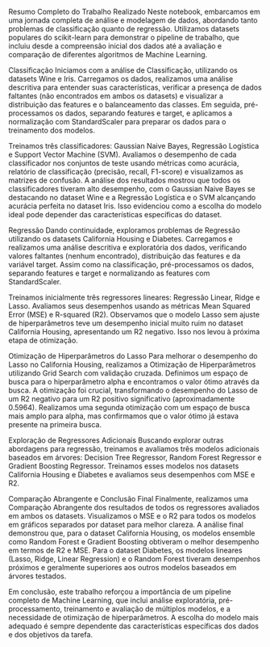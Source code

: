Resumo Completo do Trabalho Realizado
Neste notebook, embarcamos em uma jornada completa de análise e modelagem de dados, abordando tanto problemas de classificação quanto de regressão. Utilizamos datasets populares do scikit-learn para demonstrar o pipeline de trabalho, que incluiu desde a compreensão inicial dos dados até a avaliação e comparação de diferentes algoritmos de Machine Learning.

Classificação
Iniciamos com a análise de Classificação, utilizando os datasets Wine e Iris. Carregamos os dados, realizamos uma análise descritiva para entender suas características, verificar a presença de dados faltantes (não encontrados em ambos os datasets) e visualizar a distribuição das features e o balanceamento das classes. Em seguida, pré-processamos os dados, separando features e target, e aplicamos a normalização com StandardScaler para preparar os dados para o treinamento dos modelos.

Treinamos três classificadores: Gaussian Naive Bayes, Regressão Logística e Support Vector Machine (SVM). Avaliamos o desempenho de cada classificador nos conjuntos de teste usando métricas como acurácia, relatório de classificação (precisão, recall, F1-score) e visualizamos as matrizes de confusão. A análise dos resultados mostrou que todos os classificadores tiveram alto desempenho, com o Gaussian Naive Bayes se destacando no dataset Wine e a Regressão Logística e o SVM alcançando acurácia perfeita no dataset Iris. Isso evidenciou como a escolha do modelo ideal pode depender das características específicas do dataset.

Regressão
Dando continuidade, exploramos problemas de Regressão utilizando os datasets California Housing e Diabetes. Carregamos e realizamos uma análise descritiva e exploratória dos dados, verificando valores faltantes (nenhum encontrado), distribuição das features e da variável target. Assim como na classificação, pré-processamos os dados, separando features e target e normalizando as features com StandardScaler.

Treinamos inicialmente três regressores lineares: Regressão Linear, Ridge e Lasso. Avaliamos seus desempenhos usando as métricas Mean Squared Error (MSE) e R-squared (R2). Observamos que o modelo Lasso sem ajuste de hiperparâmetros teve um desempenho inicial muito ruim no dataset California Housing, apresentando um R2 negativo. Isso nos levou à próxima etapa de otimização.

Otimização de Hiperparâmetros do Lasso
Para melhorar o desempenho do Lasso no California Housing, realizamos a Otimização de Hiperparâmetros utilizando Grid Search com validação cruzada. Definimos um espaço de busca para o hiperparâmetro alpha e encontramos o valor ótimo através da busca. A otimização foi crucial, transformando o desempenho do Lasso de um R2 negativo para um R2 positivo significativo (aproximadamente 0.5964). Realizamos uma segunda otimização com um espaço de busca mais amplo para alpha, mas confirmamos que o valor ótimo já estava presente na primeira busca.

Exploração de Regressores Adicionais
Buscando explorar outras abordagens para regressão, treinamos e avaliamos três modelos adicionais baseados em árvores: Decision Tree Regressor, Random Forest Regressor e Gradient Boosting Regressor. Treinamos esses modelos nos datasets California Housing e Diabetes e avaliamos seus desempenhos com MSE e R2.

Comparação Abrangente e Conclusão Final
Finalmente, realizamos uma Comparação Abrangente dos resultados de todos os regressores avaliados em ambos os datasets. Visualizamos o MSE e o R2 para todos os modelos em gráficos separados por dataset para melhor clareza. A análise final demonstrou que, para o dataset California Housing, os modelos ensemble como Random Forest e Gradient Boosting obtiveram o melhor desempenho em termos de R2 e MSE. Para o dataset Diabetes, os modelos lineares (Lasso, Ridge, Linear Regression) e o Random Forest tiveram desempenhos próximos e geralmente superiores aos outros modelos baseados em árvores testados.

Em conclusão, este trabalho reforçou a importância de um pipeline completo de Machine Learning, que inclui análise exploratória, pré-processamento, treinamento e avaliação de múltiplos modelos, e a necessidade de otimização de hiperparâmetros. A escolha do modelo mais adequado é sempre dependente das características específicas dos dados e dos objetivos da tarefa.
